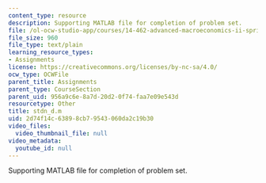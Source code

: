 ```yaml
---
content_type: resource
description: Supporting MATLAB file for completion of problem set.
file: /ol-ocw-studio-app/courses/14-462-advanced-macroeconomics-ii-spring-2004/2d74f14c63898cb79543060da2c19b30_stdn_d.m
file_size: 960
file_type: text/plain
learning_resource_types:
- Assignments
license: https://creativecommons.org/licenses/by-nc-sa/4.0/
ocw_type: OCWFile
parent_title: Assignments
parent_type: CourseSection
parent_uid: 956a9c6e-8a7d-20d2-0f74-faa7e09e543d
resourcetype: Other
title: stdn_d.m
uid: 2d74f14c-6389-8cb7-9543-060da2c19b30
video_files:
  video_thumbnail_file: null
video_metadata:
  youtube_id: null
---
```

Supporting MATLAB file for completion of problem set.